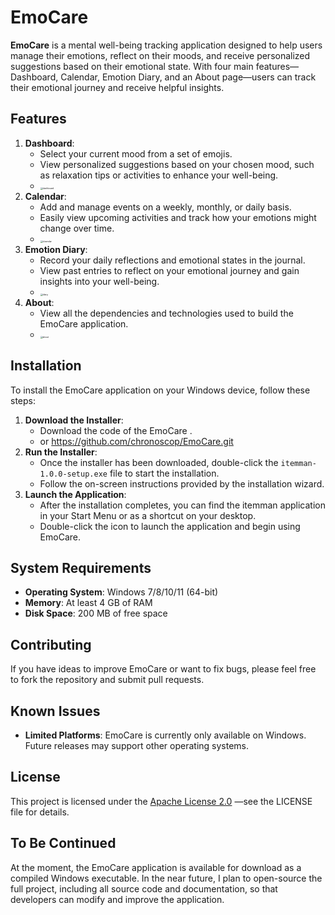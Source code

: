 # EmoCare

**EmoCare** is a mental well-being tracking application designed to help users manage their emotions, reflect on their moods, and receive personalized suggestions based on their emotional state. With four main features—Dashboard, Calendar, Emotion Diary, and an About page—users can track their emotional journey and receive helpful insights.

## Features

1. **Dashboard**:
   - Select your current mood from a set of emojis.
   - View personalized suggestions based on your chosen mood, such as relaxation tips or activities to enhance your well-being.
   - <img src="E:\EmoCare (win)\images\dashboard.png" alt="dashboard" style="zoom: 25%;" />
2. **Calendar**:
   - Add and manage events on a weekly, monthly, or daily basis.
   - Easily view upcoming activities and track how your emotions might change over time.
   - <img src="E:\EmoCare (win)\images\claendar.png" alt="claendar" style="zoom:25%;" />
3. **Emotion Diary**:
   - Record your daily reflections and emotional states in the journal.
   - View past entries to reflect on your emotional journey and gain insights into your well-being.
   - <img src="E:\EmoCare (win)\images\diary.png" alt="diary" style="zoom:25%;" />
4. **About**:
   - View all the dependencies and technologies used to build the EmoCare application.
   - <img src="E:\EmoCare (win)\images\about.png" alt="about" style="zoom:25%;" />

## Installation

To install the EmoCare application on your Windows device, follow these steps:

1. **Download the Installer**:
   - Download the code of the EmoCare .
   - or https://github.com/chronoscop/EmoCare.git
2. **Run the Installer**:
   - Once the installer has been downloaded, double-click the `itemman-1.0.0-setup.exe` file to start the installation.
   - Follow the on-screen instructions provided by the installation wizard.
3. **Launch the Application**:
   - After the installation completes, you can find the itemman application in your Start Menu or as a shortcut on your desktop.
   - Double-click the icon to launch the application and begin using EmoCare.

## System Requirements

- **Operating System**: Windows 7/8/10/11 (64-bit)
- **Memory**: At least 4 GB of RAM
- **Disk Space**: 200 MB of free space

## Contributing

If you have ideas to improve EmoCare or want to fix bugs, please feel free to fork the repository and submit pull requests.

## Known Issues

- **Limited Platforms**: EmoCare is currently only available on Windows. Future releases may support other operating systems.

## License

This project is licensed under the [Apache License 2.0]() —see the LICENSE file for details.   

## To Be Continued

At the moment, the EmoCare application is available for download as a compiled Windows executable. In the near future, I plan to open-source the full project, including all source code and documentation, so that developers can modify and improve the application.

